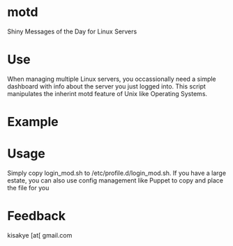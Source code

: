 # motd
Shiny Messages of the Day for Linux Servers

# Use
When managing multiple Linux servers, you occassionally need a simple dashboard with info about the server you just logged into.
This script manipulates the inherint motd feature of Unix like Operating Systems.

# Example

# Usage
Simply copy login_mod.sh to /etc/profile.d/login_mod.sh. If you have a large estate, you can also use config management like Puppet to copy and place the file for you

# Feedback
kisakye [at[ gmail.com
